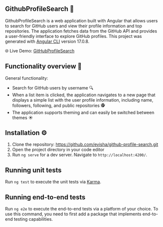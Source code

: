 ## GithubProfileSearch 🔎

GithubProfileSearch is a web application built with Angular that allows users to search for GitHub users and view their profile information and top repositories. The application fetches data from the GitHub API and provides a user-friendly interface to explore GitHub profiles.
This project was generated with [Angular CLI](https://github.com/angular/angular-cli) version 17.0.8.

🌐 Live Demo: [GitHubProfileSearch](https://deploy-preview-3--musical-dieffenbachia-0b6f0d.netlify.app/users)

## Functionality overview 🚀
General functionality:

 - Search for GitHub users by username 🔍
 - When a list item is clicked, the application navigates to a new page that displays a simple list with the user profile information, including name, followers, following, and public repositories 🕵️️
 - The application supports theming and can easily be switched between themes ☀️

## Installation ⚙️

 1. Clone the repository: https://github.com/evisha/github-profile-search.git
 2. Open the project directory in your code editor
 3. Run `ng serve` for a dev server. Navigate to `http://localhost:4200/`.
 

## Running unit tests

Run `ng test` to execute the unit tests via [Karma](https://karma-runner.github.io).

## Running end-to-end tests

Run `ng e2e` to execute the end-to-end tests via a platform of your choice. To use this command, you need to first add a package that implements end-to-end testing capabilities.

